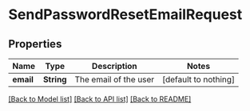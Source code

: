 # SendPasswordResetEmailRequest


## Properties
Name | Type | Description | Notes
------------ | ------------- | ------------- | -------------
**email** | **String** | The email of the user | [default to nothing]


[[Back to Model list]](../README.md#models) [[Back to API list]](../README.md#api-endpoints) [[Back to README]](../README.md)



